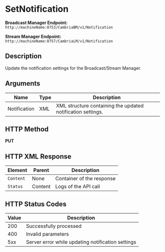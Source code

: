 # SetNotification

**Broadcast Manager Endpoint:**  
`http://machineName:8753/CambriaBM/v1/Notification`

**Stream Manager Endpoint:**  
`http://machineName:8757/CambriaLM/v1/Notification`

## Description
Update the notification settings for the Broadcast/Stream Manager.

## Arguments

| Name          | Type   | Description                                         |
|---------------|--------|-----------------------------------------------------|
| Notification  | XML    | XML structure containing the updated notification settings. |

## HTTP Method
**PUT**

## HTTP XML Response

| Element         | Parent   | Description                                    |
|-----------------|----------|------------------------------------------------|
| `Content`       | None     | Container of the response                     |
| `Status`        | Content  | Logs of the API call                          |

## HTTP Status Codes

| Value | Description                                            |
|-------|--------------------------------------------------------|
| 200   | Successfully processed                                 |
| 400   | Invalid parameters                                     |
| 5xx   | Server error while updating notification settings      |
